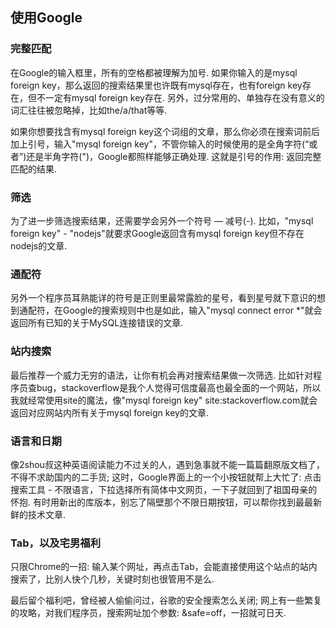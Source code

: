 ## 使用Google

### 完整匹配

在Google的输入框里，所有的空格都被理解为加号. 如果你输入的是mysql foreign key，那么返回的搜索结果里也许既有mysql存在，也有foreign key存在，但不一定有mysql foreign key存在. 另外，过分常用的、单独存在没有意义的词汇往往被忽略掉，比如the/a/that等等. 
 
如果你想要找含有mysql foreign key这个词组的文章，那么你必须在搜索词前后加上引号，输入"mysql foreign key"，不管你输入的时候使用的是全角字符(“或者”)还是半角字符(")，Google都照样能够正确处理. 这就是引号的作用: 返回完整匹配的结果. 
 
### 筛选
 
为了进一步筛选搜索结果，还需要学会另外一个符号 — 减号(-). 比如，"mysql foreign key" - "nodejs"就要求Google返回含有mysql foreign key但不存在nodejs的文章. 
 
### 通配符
 
另外一个程序员耳熟能详的符号是正则里最常露脸的星号，看到星号就下意识的想到通配符，在Google的搜索规则中也是如此，输入"mysql connect error *"就会返回所有已知的关于MySQL连接错误的文章. 
 
### 站内搜索
 
最后推荐一个威力无穷的语法，让你有机会再对搜索结果做一次筛选. 比如针对程序员查bug，stackoverflow是我个人觉得可信度最高也最全面的一个网站，所以我就经常使用site的魔法，像"mysql foreign key" site:stackoverflow.com就会返回对应网站内所有关于mysql foreign key的文章. 
 
### 语言和日期
 
像2shou叔这种英语阅读能力不过关的人，遇到急事就不能一篇篇翻原版文档了，不得不求助国内的二手货; 这时，Google界面上的一个小按钮就帮上大忙了: 点击搜索工具 - 不限语言，下拉选择所有简体中文网页，一下子就回到了祖国母亲的怀抱. 有时用新出的库版本，别忘了隔壁那个不限日期按钮，可以帮你找到最最新鲜的技术文章. 
 
### Tab，以及宅男福利
 
只限Chrome的一招: 输入某个网址，再点击Tab，会能直接使用这个站点的站内搜索了，比别人快个几秒，关键时刻也很管用不是么. 
 
最后留个福利吧，曾经被人偷偷问过，谷歌的安全搜索怎么关闭; 网上有一些繁复的攻略，对我们程序员，搜索网址加个参数: &safe=off，一招就可日天. 